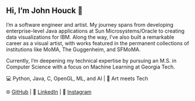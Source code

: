 ## Hi, I’m John Houck 👋

I’m a software engineer and artist. My journey spans from developing enterprise-level Java applications at Sun Microsystems/Oracle to creating data visualizations for IBM. Along the way, I’ve also built a remarkable career as a visual artist, with works featured in the permanent collections of institutions like MoMA, The Guggenheim, and SFMoMA.

Currently, I’m deepening my technical expertise by pursuing an M.S. in Computer Science with a focus on Machine Learning at Georgia Tech.

💻 Python, Java, C, OpenGL, ML, and AI | 🎨 Art meets Tech 

🌐 [GitHub](https://github.com/dashouck) | 🤝 [LinkedIn](https://www.linkedin.com/in/dashouck/) | 📸 [Instagram](https://www.instagram.com/dashouck/)
